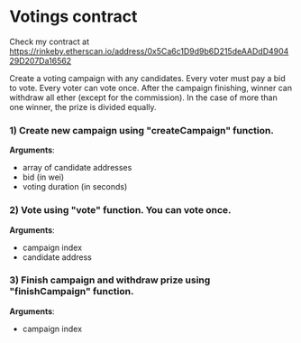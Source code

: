 # Votings contract
Check my contract at https://rinkeby.etherscan.io/address/0x5Ca6c1D9d9b6D215deAADdD490429D207Da16562

Сreate a voting campaign with any candidates. 
Every voter must pay a bid to vote. Every voter can vote once.
After the campaign finishing, winner can withdraw all ether (except for the commission).
In the case of more than one winner, the prize is divided equally.


### 1) Create new campaign  using "createCampaign" function.  
 **Arguments**: 
 - array of candidate addresses
 - bid (in wei)
 - voting duration (in seconds)  
   

### 2) Vote using  "vote" function.  You can vote once.
**Arguments**: 
 -  campaign index
 -  candidate address    
    

 ### 3) Finish campaign and withdraw prize using "finishCampaign" function.  
**Arguments**: 
 -  campaign index   

